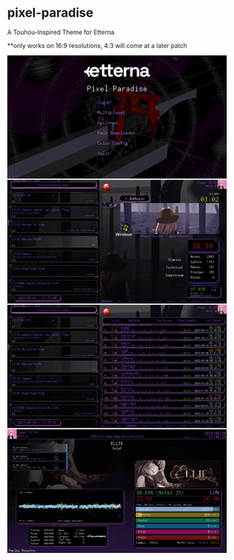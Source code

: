 # pixel-paradise
A Touhou-Inspired Theme for Etterna

**only works on 16:9 resolutions, 4:3 will come at a later patch

<img src="https://raw.githubusercontent.com/ifwas/pixel-paradise/refs/heads/main/Graphics/spr/screenshotexamples/1.png"/>
<img src="https://raw.githubusercontent.com/ifwas/pixel-paradise/refs/heads/main/Graphics/spr/screenshotexamples/2.png"/>
<img src="https://raw.githubusercontent.com/ifwas/pixel-paradise/refs/heads/main/Graphics/spr/screenshotexamples/3.png"/>
<img src="https://raw.githubusercontent.com/ifwas/pixel-paradise/refs/heads/main/Graphics/spr/screenshotexamples/4.png"/>

